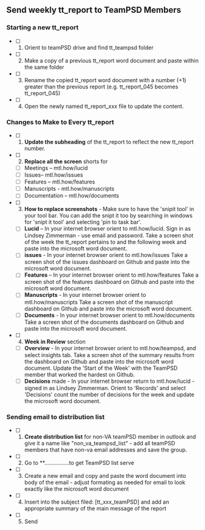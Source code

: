 ## Send weekly tt_report to TeamPSD Members

 ### Starting a new tt_report
 - [ ] 1. Orient to teamPSD drive and find tt_teampsd folder
 - [ ] 2. Make a copy of a previous tt_report word document and paste within the same folder
 - [ ] 3. Rename the copied tt_report word document with a number (+1) greater than the previous report (e.g. tt_report_045 becomes tt_report_045)
 - [ ] 4. Open the newly named tt_report_xxx file to update the content.

 ### Changes to Make to Every tt_report

 - [ ] 1. **Update the subheading** of the tt_report to reflect the new tt_report number.
 - [ ] 2. **Replace all the screen** shorts for 
     - [ ] Meetings – mtl.how/lucid 
     - [ ] Issues– mtl.how/issues 
     - [ ] Features – mtl.how/features
     - [ ] Manuscripts - mtl.how/manuscripts 
     - [ ] Documentation – mtl.how/documents
 - [ ] 3. **How to replace screenshots** - Make sure to have the 'snipit tool' in your tool bar. You can add the snipt it too by searching in windows for 'snipt it tool' and selecting 'pin to task bar'.
     - [ ] **Lucid** – In your internet browser orient to mtl.how/lucid. Sign in as Lindsey Zimmerman - use email and password.  Take a screen shot of the week the tt_report pertains to and the following week and paste into the microsoft word document.       
     - [ ] **issues** - In your internet browser orient to mtl.how/issues Take a screen shot of the issues dashboard on Github and paste into the microsoft word document.
     - [ ] **Features** – In your internet browser orient to mtl.how/features Take a screen shot of the features dashboard on Github and paste into the microsoft word document.
     - [ ] **Manuscripts** - In your internet browser orient to mtl.how/manuscripts Take a screen shot of the manuscript dashboard on Github and paste into the microsoft word document.
     - [ ] **Documents** - In your internet browser orient to mtl.how/documents Take a screen shot of the documents dashboard on Github and paste into the microsoft word document.
 - [ ] 4. **Week in Review** section
     - [ ] **Overview** - In your internet browser orient to mtl.how/teampsd, and select insights tab. Take a screen shot of the summary results from the dashboard on Github and paste into the microsoft word document. Update the 'Start of the Week' with the TeamPSD member that worked the hardest on Github.
     - [ ] **Decisions** made - In your internet browser return to mtl.how/lucid - signed in as Lindsey Zimmerman. Orient to 'Records' and select 'Decisions' count the number of decisions for the week and update the microsoft word document.

 ### Sending email to distribution list
 - [ ] 1. **Create distribution list** for non-VA teamPSD member in outlook and give it a name like "non_va_teampsd_list" - add all teamPSD members that have non-va email addresses and save the group.
 - [ ] 2. Go to **................to get TeamPSD list serve
 - [ ] 3. Create a new email and copy and paste the word document into body of the email - adjust formating as needed for email to look exactly like the microsoft word document
 - [ ] 4. Insert into the subject filed: [tt_xxx_teamPSD] and add an appropriate summary of the main message of the report 
 - [ ] 5. Send
